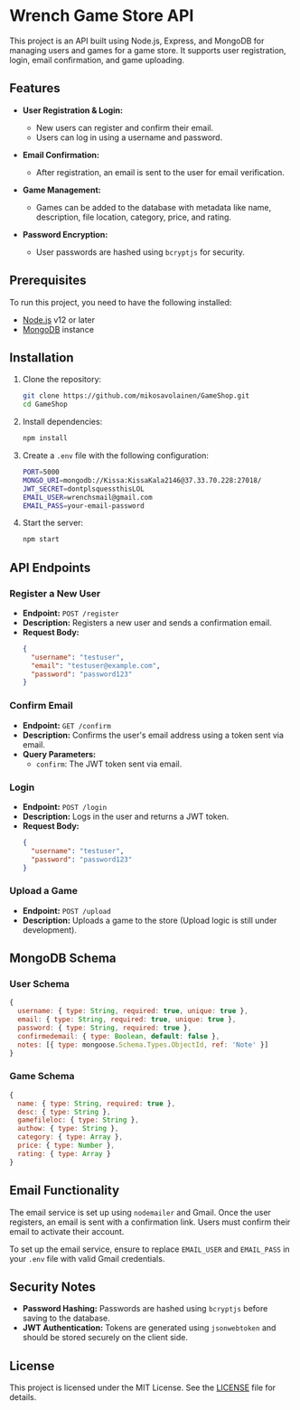 # Wrench Game Store API

This project is an API built using Node.js, Express, and MongoDB for managing users and games for a game store. It supports user registration, login, email confirmation, and game uploading.

## Features

- **User Registration & Login:** 
  - New users can register and confirm their email.
  - Users can log in using a username and password.
  
- **Email Confirmation:** 
  - After registration, an email is sent to the user for email verification.
  
- **Game Management:** 
  - Games can be added to the database with metadata like name, description, file location, category, price, and rating.
  
- **Password Encryption:** 
  - User passwords are hashed using `bcryptjs` for security.

## Prerequisites

To run this project, you need to have the following installed:

- [Node.js](https://nodejs.org/) v12 or later
- [MongoDB](https://www.mongodb.com/) instance

## Installation

1. Clone the repository:
   ```bash
   git clone https://github.com/mikosavolainen/GameShop.git
   cd GameShop
   ```

2. Install dependencies:
   ```bash
   npm install
   ```

3. Create a `.env` file with the following configuration:
   ```bash
   PORT=5000
   MONGO_URI=mongodb://Kissa:KissaKala2146@37.33.70.228:27018/
   JWT_SECRET=dontplsquessthisLOL
   EMAIL_USER=wrenchsmail@gmail.com
   EMAIL_PASS=your-email-password
   ```

4. Start the server:
   ```bash
   npm start
   ```

## API Endpoints

### Register a New User
- **Endpoint:** `POST /register`
- **Description:** Registers a new user and sends a confirmation email.
- **Request Body:**
  ```json
  {
    "username": "testuser",
    "email": "testuser@example.com",
    "password": "password123"
  }
  ```

### Confirm Email
- **Endpoint:** `GET /confirm`
- **Description:** Confirms the user's email address using a token sent via email.
- **Query Parameters:** 
  - `confirm`: The JWT token sent via email.

### Login
- **Endpoint:** `POST /login`
- **Description:** Logs in the user and returns a JWT token.
- **Request Body:**
  ```json
  {
    "username": "testuser",
    "password": "password123"
  }
  ```

### Upload a Game
- **Endpoint:** `POST /upload`
- **Description:** Uploads a game to the store (Upload logic is still under development).

## MongoDB Schema

### User Schema
```js
{
  username: { type: String, required: true, unique: true },
  email: { type: String, required: true, unique: true },
  password: { type: String, required: true },
  confirmedemail: { type: Boolean, default: false },
  notes: [{ type: mongoose.Schema.Types.ObjectId, ref: 'Note' }]
}
```

### Game Schema
```js
{
  name: { type: String, required: true },
  desc: { type: String },
  gamefileloc: { type: String },
  authow: { type: String },
  category: { type: Array },
  price: { type: Number },
  rating: { type: Array }
}
```

## Email Functionality

The email service is set up using `nodemailer` and Gmail. Once the user registers, an email is sent with a confirmation link. Users must confirm their email to activate their account.

To set up the email service, ensure to replace `EMAIL_USER` and `EMAIL_PASS` in your `.env` file with valid Gmail credentials.

## Security Notes

- **Password Hashing:** Passwords are hashed using `bcryptjs` before saving to the database.
- **JWT Authentication:** Tokens are generated using `jsonwebtoken` and should be stored securely on the client side.

## License

This project is licensed under the MIT License. See the [LICENSE](LICENSE) file for details.

